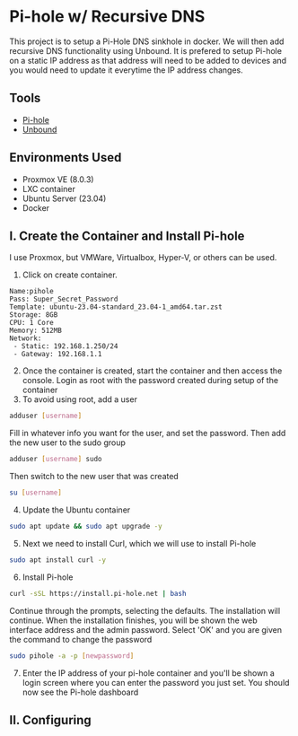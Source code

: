 # Pi-hole w/ Recursive DNS
This project is to setup a Pi-Hole DNS sinkhole in docker. We will then add recursive DNS functionality using Unbound. It is prefered to setup Pi-hole on a static IP address as that address will need to be added to devices and you would need to update it everytime the IP address changes.
## Tools
- [Pi-hole](https://pi-hole.net/)
- [Unbound](https://nlnetlabs.nl/projects/unbound/about/)

## Environments Used
- Proxmox VE (8.0.3)
- LXC container
- Ubuntu Server (23.04)
- Docker

## I. Create the Container and Install Pi-hole
I use Proxmox, but VMWare, Virtualbox, Hyper-V, or others can be used. 
1. Click on create container.
```
Name:pihole
Pass: Super_Secret_Password
Template: ubuntu-23.04-standard_23.04-1_amd64.tar.zst
Storage: 8GB
CPU: 1 Core
Memory: 512MB
Network: 
 - Static: 192.168.1.250/24
 - Gateway: 192.168.1.1
```
2. Once the container is created, start the container and then access the console. Login as root with the password created during setup of the container
3. To avoid using root, add a user
```bash
adduser [username]
```
Fill in whatever info you want for the user, and set the password.
Then add the new user to the sudo group
```bash
adduser [username] sudo
```
Then switch to the new user that was created
```bash
su [username]
```
4. Update the Ubuntu container
```bash
sudo apt update && sudo apt upgrade -y
```
5. Next we need to install Curl, which we will use to install Pi-hole
```bash
sudo apt install curl -y
```
6. Install Pi-hole
```bash
curl -sSL https://install.pi-hole.net | bash
```
Continue through the prompts, selecting the defaults. The installation will continue. When the installation finishes, you will be shown the web interface address and the admin password. Select 'OK' and you are given the command to change the password
```bash
sudo pihole -a -p [newpassword]
```
7. Enter the IP address of your pi-hole container and you'll be shown a login screen where you can enter the password you just set. You should now see the Pi-hole dashboard


## II. Configuring
